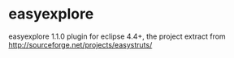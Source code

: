 easyexplore
===========

easyexplore 1.1.0 plugin for eclipse 4.4+, the project extract from http://sourceforge.net/projects/easystruts/
